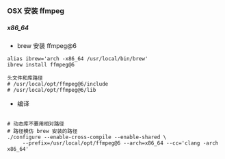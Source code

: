 ### OSX 安装 ffmpeg

##### x86_64

- brew 安装 ffmpeg@6

```shell
alias ibrew='arch -x86_64 /usr/local/bin/brew'
ibrew install ffmpeg@6

头文件和库路径
# /usr/local/opt/ffmpeg@6/include
# /usr/local/opt/ffmpeg@6/lib
```

- 编译

```shell

# 动态库不要用相对路径
# 路径模仿 brew 安装的路径
./configure --enable-cross-compile --enable-shared \
     --prefix=/usr/local/opt/ffmpeg@6 --arch=x86_64 --cc='clang -arch x86_64'
```
